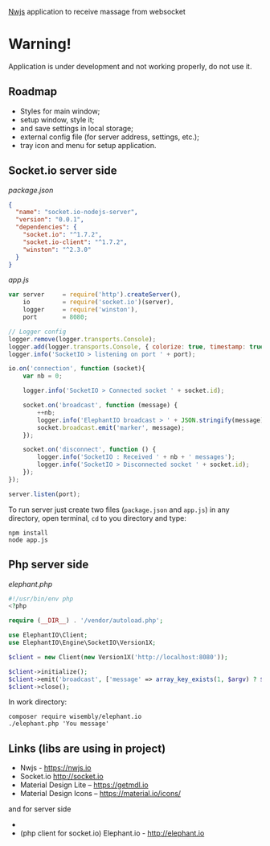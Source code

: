 [Nwjs](https://nwjs.io) application to receive massage from websocket

# Warning!

Application is under development and not working properly, do not use it.

## Roadmap

- Styles for main window;
- setup window, style it;
- and save settings in local storage;
- external config file (for server address, settings, etc.);
- tray icon and menu for setup application.

## Socket.io server side

*package.json*

```json
{
  "name": "socket.io-nodejs-server",
  "version": "0.0.1",
  "dependencies": {
    "socket.io": "^1.7.2",
    "socket.io-client": "^1.7.2",
    "winston": "^2.3.0"
  }
}
```

*app.js*

```js
var server     = require('http').createServer(),
    io         = require('socket.io')(server),
    logger     = require('winston'),
    port       = 8080;

// Logger config
logger.remove(logger.transports.Console);
logger.add(logger.transports.Console, { colorize: true, timestamp: true });
logger.info('SocketIO > listening on port ' + port);

io.on('connection', function (socket){
    var nb = 0;

    logger.info('SocketIO > Connected socket ' + socket.id);

    socket.on('broadcast', function (message) {
        ++nb;
        logger.info('ElephantIO broadcast > ' + JSON.stringify(message));
        socket.broadcast.emit('marker', message);
    });

    socket.on('disconnect', function () {
        logger.info('SocketIO : Received ' + nb + ' messages');
        logger.info('SocketIO > Disconnected socket ' + socket.id);
    });
});

server.listen(port);
```

To run server just create two files (`package.json` and `app.js`) in any directory, open terminal, `cd` to you directory and type:

```shell
npm install
node app.js
```

## Php server side

*elephant.php*

```php
#!/usr/bin/env php
<?php

require (__DIR__) . '/vendor/autoload.php';

use ElephantIO\Client;
use ElephantIO\Engine\SocketIO\Version1X;

$client = new Client(new Version1X('http://localhost:8080'));

$client->initialize();
$client->emit('broadcast', ['message' => array_key_exists(1, $argv) ? $argv[1] : 'Test message']);
$client->close();


```

In work directory:

```shell
composer require wisembly/elephant.io
./elephant.php 'You message'
```



## Links (libs are using in project)

- Nwjs - https://nwjs.io
- Socket.io http://socket.io
- Material Design Lite – https://getmdl.io
- Material Design Icons – https://material.io/icons/

and for server side

- 
- (php client for socket.io) Elephant.io - http://elephant.io
